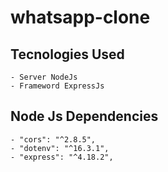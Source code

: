 # whatsapp-clone

## Tecnologies Used

    - Server NodeJs
    - Frameword ExpressJs

## Node Js Dependencies

    - "cors": "^2.8.5",
    - "dotenv": "^16.3.1",
    - "express": "^4.18.2",
